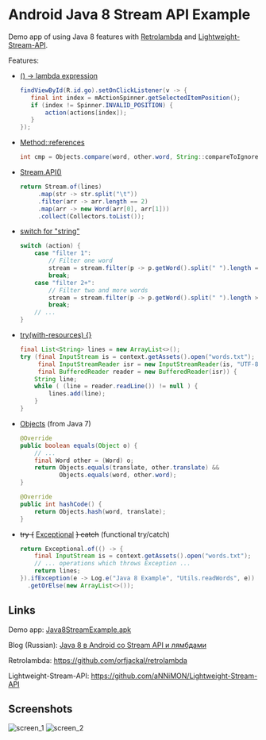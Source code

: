 # Android Java 8 Stream API Example

Demo app of using Java 8 features with [Retrolambda](https://github.com/orfjackal/retrolambda) and [Lightweight-Stream-API](https://github.com/aNNiMON/Lightweight-Stream-API).

Features:
 - [() -> lambda expression](app/src/main/java/com/annimon/java8streamexample/MainActivity.java#L49-L54)

   ```java
   findViewById(R.id.go).setOnClickListener(v -> {
      final int index = mActionSpinner.getSelectedItemPosition();
      if (index != Spinner.INVALID_POSITION) {
          action(actions[index]);
      }
   });
   ```


 - [Method::references](app/src/main/java/com/annimon/java8streamexample/Word.java#L37)
 
   ```java
   int cmp = Objects.compare(word, other.word, String::compareToIgnoreCase);
   ```


 - [Stream.API()](app/src/main/java/com/annimon/java8streamexample/Utils.java#L37-L41)
 
   ```java
   return Stream.of(lines)
        .map(str -> str.split("\t"))
        .filter(arr -> arr.length == 2)
        .map(arr -> new Word(arr[0], arr[1]))
        .collect(Collectors.toList());
   ```


 - [switch for "string"](app/src/main/java/com/annimon/java8streamexample/MainActivity.java#L85)
 
   ```java
   switch (action) {
       case "filter 1":
           // Filter one word
           stream = stream.filter(p -> p.getWord().split(" ").length == 1);
           break;
       case "filter 2+":
           // Filter two and more words
           stream = stream.filter(p -> p.getWord().split(" ").length >= 2);
           break;
       // ...
   }
   ```

- [try(with-resources) {}](app/src/main/java/com/annimon/java8streamexample/Utils.java#L28)

  ```java
  final List<String> lines = new ArrayList<>();
  try (final InputStream is = context.getAssets().open("words.txt");
       final InputStreamReader isr = new InputStreamReader(is, "UTF-8");
       final BufferedReader reader = new BufferedReader(isr)) {
      String line;
      while ( (line = reader.readLine()) != null ) {
          lines.add(line);
      }
  }
  ```

- [Objects](app/src/main/java/com/annimon/java8streamexample/Word.java#L48) (from Java 7)

  ```java
  @Override
  public boolean equals(Object o) {
      // ...
      final Word other = (Word) o;
      return Objects.equals(translate, other.translate) &&
             Objects.equals(word, other.word);
  }

  @Override
  public int hashCode() {
      return Objects.hash(word, translate);
  }
  ```
  
- ~~try {~~ [Exceptional](app/src/main/java/com/annimon/java8streamexample/Utils.java#L26-L43) ~~} catch~~ (functional try/catch)

  ```java
  return Exceptional.of(() -> {
      final InputStream is = context.getAssets().open("words.txt");
      // ... operations which throws Exception ...
      return lines;
  }).ifException(e -> Log.e("Java 8 Example", "Utils.readWords", e))
    .getOrElse(new ArrayList<>());
  ```


## Links
  
Demo app: [Java8StreamExample.apk](http://annimon.com/ablogs/file325/Java8StreamExample.apk)

Blog (Russian): [Java 8 в Android со Stream API и лямбдами](http://annimon.com/article/1176)

Retrolambda: https://github.com/orfjackal/retrolambda

Lightweight-Stream-API: https://github.com/aNNiMON/Lightweight-Stream-API



## Screenshots
![screen_1](http://annimon.com/ablogs/file321/stream_api_android_5.png) ![screen_2](http://annimon.com/ablogs/file318/stream_api_android_2.png)
